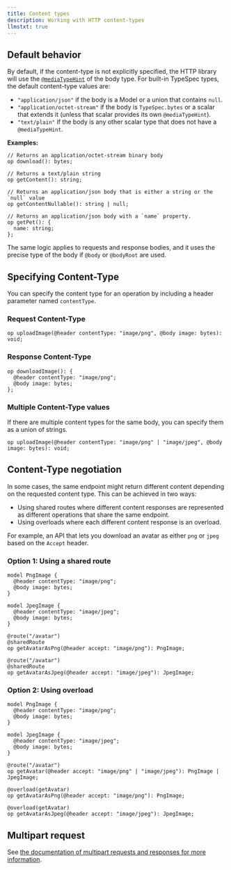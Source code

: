 ```yaml
---
title: Content types
description: Working with HTTP content-types
llmstxt: true
---
```


## Default behavior

By default, if the content-type is not explicitly specified, the HTTP library will use the [`@mediaTypeHint`](../../standard-library/built-in-decorators.md#mediatypehint-mediatypehint) of the body type. For built-in TypeSpec types, the default content-type values are:

- `"application/json"` if the body is a Model or a union that contains `null`.
- `"application/octet-stream"` if the body is `TypeSpec.bytes` or a scalar that extends it (unless that scalar provides its own `@mediaTypeHint`).
- `"text/plain"` if the body is any other scalar type that does not have a `@mediaTypeHint`.

**Examples:**

```typespec
// Returns an application/octet-stream binary body
op download(): bytes;

// Returns a text/plain string
op getContent(): string;

// Returns an application/json body that is either a string or the `null` value
op getContentNullable(): string | null;

// Returns an application/json body with a `name` property.
op getPet(): {
  name: string;
};
```

The same logic applies to requests and response bodies, and it uses the precise type of the body if `@body` or `@bodyRoot` are used.

## Specifying Content-Type

You can specify the content type for an operation by including a header parameter named `contentType`.

### Request Content-Type

```typespec
op uploadImage(@header contentType: "image/png", @body image: bytes): void;
```

### Response Content-Type

```typespec
op downloadImage(): {
  @header contentType: "image/png";
  @body image: bytes;
};
```

### Multiple Content-Type values

If there are multiple content types for the same body, you can specify them as a union of strings.

```typespec
op uploadImage(@header contentType: "image/png" | "image/jpeg", @body image: bytes): void;
```

## Content-Type negotiation

In some cases, the same endpoint might return different content depending on the requested content type. This can be achieved in two ways:

- Using shared routes where different content responses are represented as different operations that share the same endpoint.
- Using overloads where each different content response is an overload.

For example, an API that lets you download an avatar as either `png` or `jpeg` based on the `Accept` header.

### Option 1: Using a shared route

```tsp
model PngImage {
  @header contentType: "image/png";
  @body image: bytes;
}

model JpegImage {
  @header contentType: "image/jpeg";
  @body image: bytes;
}

@route("/avatar")
@sharedRoute
op getAvatarAsPng(@header accept: "image/png"): PngImage;

@route("/avatar")
@sharedRoute
op getAvatarAsJpeg(@header accept: "image/jpeg"): JpegImage;
```

### Option 2: Using overload

```tsp
model PngImage {
  @header contentType: "image/png";
  @body image: bytes;
}

model JpegImage {
  @header contentType: "image/jpeg";
  @body image: bytes;
}

@route("/avatar")
op getAvatar(@header accept: "image/png" | "image/jpeg"): PngImage | JpegImage;

@overload(getAvatar)
op getAvatarAsPng(@header accept: "image/png"): PngImage;

@overload(getAvatar)
op getAvatarAsJpeg(@header accept: "image/jpeg"): JpegImage;
```

## Multipart request

See [the documentation of multipart requests and responses for more information](./multipart.md).
